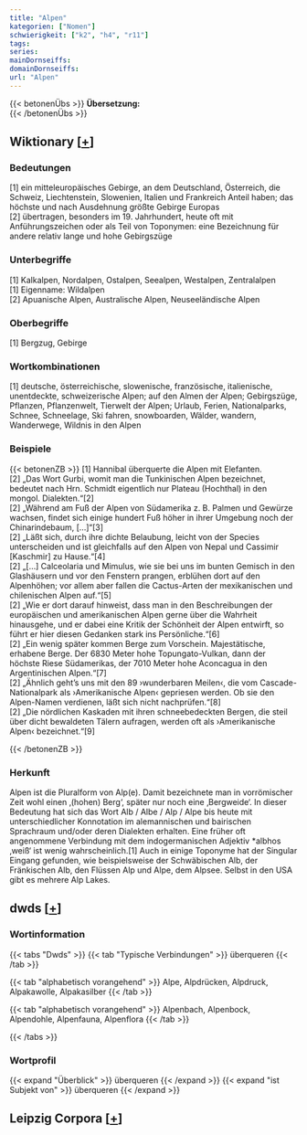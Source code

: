 ```yaml
---
title: "Alpen"
kategorien: ["Nomen"]
schwierigkeit: ["k2", "h4", "r11"]
tags:
series:
mainDornseiffs:
domainDornseiffs:
url: "Alpen"
---
```


{{< betonenÜbs >}}
**Übersetzung:**  
{{< /betonenÜbs >}}

## Wiktionary [[+](https://de.wiktionary.org/wiki/Alpen)]

### Bedeutungen
[1] ein mitteleuropäisches Gebirge, an dem Deutschland, Österreich, die Schweiz, Liechtenstein, Slowenien, Italien und Frankreich Anteil haben; das höchste und nach Ausdehnung größte Gebirge Europas  
[2] übertragen, besonders im 19. Jahrhundert, heute oft mit Anführungszeichen oder als Teil von Toponymen: eine Bezeichnung für andere relativ lange und hohe Gebirgszüge  

### Unterbegriffe
[1] Kalkalpen, Nordalpen, Ostalpen, Seealpen, Westalpen, Zentralalpen  
[1] Eigenname: Wildalpen  
[2] Apuanische Alpen, Australische Alpen, Neuseeländische Alpen  

### Oberbegriffe
[1] Bergzug, Gebirge  

### Wortkombinationen
[1] deutsche, österreichische, slowenische, französische, italienische, unentdeckte, schweizerische Alpen; auf den Almen der Alpen; Gebirgszüge, Pflanzen, Pflanzenwelt, Tierwelt der Alpen; Urlaub, Ferien, Nationalparks, Schnee, Schneelage, Ski fahren, snowboarden, Wälder, wandern, Wanderwege, Wildnis in den Alpen  

### Beispiele
{{< betonenZB >}}
[1] Hannibal überquerte die Alpen mit Elefanten.  
[2] „Das Wort Gurbi, womit man die Tunkinischen Alpen bezeichnet, bedeutet nach Hrn. Schmidt eigentlich nur Plateau (Hochthal) in den mongol. Dialekten.“[2]  
[2] „Während am Fuß der Alpen von Südamerika z. B. Palmen und Gewürze wachsen, findet sich einige hundert Fuß höher in ihrer Umgebung noch der Chinarindebaum, […]“[3]  
[2] „Läßt sich, durch ihre dichte Belaubung, leicht von der Species unterscheiden und ist gleichfalls auf den Alpen von Nepal und Cassimir [Kaschmir] zu Hause.“[4]  
[2] „[…] Calceolaria und Mimulus, wie sie bei uns im bunten Gemisch in den Glashäusern und vor den Fenstern prangen, erblühen dort auf den Alpenhöhen; vor allem aber fallen die Cactus-Arten der mexikanischen und chilenischen Alpen auf.“[5]  
[2] „Wie er dort darauf hinweist, dass man in den Beschreibungen der europäischen und amerikanischen Alpen gerne über die Wahrheit hinausgehe, und er dabei eine Kritik der Schönheit der Alpen entwirft, so führt er hier diesen Gedanken stark ins Persönliche.“[6]  
[2] „Ein wenig später kommen Berge zum Vorschein. Majestätische, erhabene Berge. Der 6830 Meter hohe Topungato-Vulkan, dann der höchste Riese Südamerikas, der 7010 Meter hohe Aconcagua in den Argentinischen Alpen.“[7]  
[2] „Ähnlich geht’s uns mit den 89 ›wunderbaren Meilen‹, die vom Cascade-Nationalpark als ›Amerikanische Alpen‹ gepriesen werden. Ob sie den Alpen-Namen verdienen, läßt sich nicht nachprüfen.“[8]  
[2] „Die nördlichen Kaskaden mit ihren schneebedeckten Bergen, die steil über dicht bewaldeten Tälern aufragen, werden oft als ›Amerikanische Alpen‹ bezeichnet.“[9]  

{{< /betonenZB >}}
### Herkunft
Alpen ist die Pluralform von Alp(e). Damit bezeichnete man in vorrömischer Zeit wohl einen ‚(hohen) Berg‘, später nur noch eine ‚Bergweide‘. In dieser Bedeutung hat sich das Wort Alb / Albe / Alp / Alpe bis heute mit unterschiedlicher Konnotation im alemannischen und bairischen Sprachraum und/oder deren Dialekten erhalten. Eine früher oft angenommene Verbindung mit dem indogermanischen Adjektiv *albhos ‚weiß‘ ist wenig wahrscheinlich.[1] Auch in einige Toponyme hat der Singular Eingang gefunden, wie beispielsweise der Schwäbischen Alb, der Fränkischen Alb, den Flüssen Alp und Alpe, dem Alpsee. Selbst in den USA gibt es mehrere Alp Lakes.  



## dwds [[+](https://www.dwds.de/wb/Alpen)]

### Wortinformation
{{< tabs "Dwds" >}}
{{< tab "Typische Verbindungen" >}}
überqueren
{{< /tab >}}

{{< tab "alphabetisch vorangehend" >}}
Alpe, Alpdrücken, Alpdruck, Alpakawolle, Alpakasilber
{{< /tab >}}

{{< tab "alphabetisch vorangehend" >}}
Alpenbach, Alpenbock, Alpendohle, Alpenfauna, Alpenflora
{{< /tab >}}

{{< /tabs >}}

### Wortprofil
{{< expand "Überblick" >}} überqueren {{< /expand >}}
{{< expand "ist Subjekt von" >}} überqueren {{< /expand >}}

## Leipzig Corpora [[+](https://corpora.uni-leipzig.de/en/res?word=Alpen&corpusId=deu_newscrawl-public_2018)]

